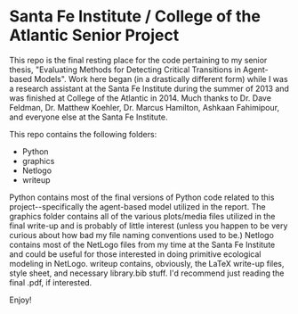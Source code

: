 Santa Fe Institute / College of the Atlantic Senior Project
======================

This repo is the final resting place for the code pertaining to my senior thesis, "Evaluating Methods for Detecting Critical Transitions in Agent-based Models". Work here began (in a drastically different form) while I was a research assistant at the Santa Fe Institute during the summer of 2013 and was finished at College of the Atlantic in 2014. Much thanks to Dr. Dave Feldman, Dr. Matthew Koehler, Dr. Marcus Hamilton, Ashkaan Fahimipour, and everyone else at the Santa Fe Institute. 

This repo contains the following folders:

* Python
* graphics
* Netlogo
* writeup

Python contains most of the final versions of Python code related to this project--specifically the agent-based model utilized in the report. The graphics folder contains all of the various plots/media files utilized in the final write-up and is probably of little interest (unless you happen to be very curious about how bad my file naming conventions used to be.) Netlogo contains most of the NetLogo files from my time at the Santa Fe Institute and could be useful for those interested in doing primitive ecological modeling in NetLogo. writeup contains, obviously, the LaTeX write-up files, style sheet, and necessary library.bib stuff. I'd recommend just reading the final .pdf, if interested.  

Enjoy!

